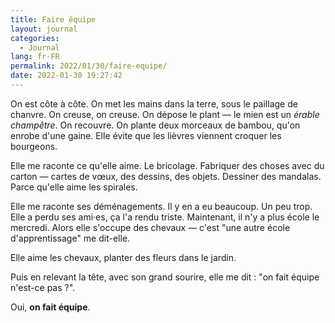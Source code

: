 ```yaml
---
title: Faire équipe
layout: journal
categories:
  - Journal
lang: fr-FR
permalink: 2022/01/30/faire-equipe/
date: 2022-01-30 19:27:42
---
```


On est côte à côte. On met les mains dans la terre, sous le paillage de chanvre. On creuse, on creuse. On dépose le plant — le mien est un _érable champêtre_. On recouvre. On plante deux morceaux de bambou, qu'on enrobe d'une gaine. Elle évite que les lièvres viennent croquer les bourgeons.

Elle me raconte ce qu'elle aime. Le bricolage. Fabriquer des choses avec du carton — cartes de vœux, des dessins, des objets. Dessiner des mandalas. Parce qu'elle aime les spirales.

Elle me raconte ses déménagements. Il y en a eu beaucoup. Un peu trop. Elle a perdu ses ami·es, ça l'a rendu triste. Maintenant, il n'y a plus école le mercredi. Alors elle s'occupe des chevaux — c'est "une autre école d'apprentissage" me dit-elle.

Elle aime les chevaux, planter des fleurs dans le jardin.

Puis en relevant la tête, avec son grand sourire, elle me dit : "on fait équipe n'est-ce pas ?".

Oui, **on fait équipe**.